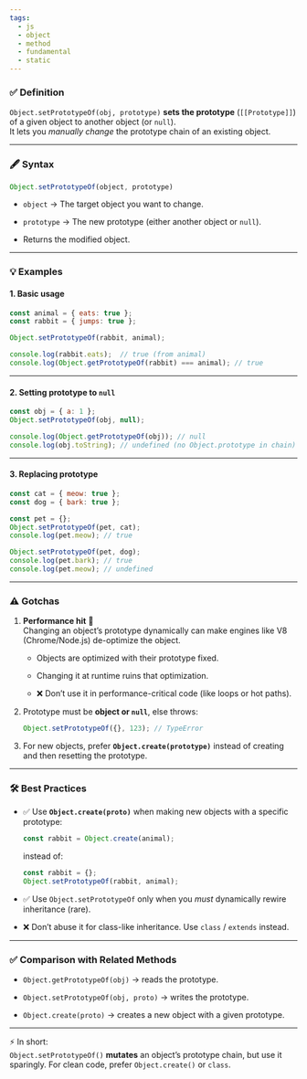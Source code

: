 ```yaml
---
tags: 
  - js
  - object
  - method
  - fundamental
  - static
---
```


### ✅ Definition

`Object.setPrototypeOf(obj, prototype)` **sets the prototype** (`[[Prototype]]`) of a given object to another object (or `null`).  
It lets you _manually change_ the prototype chain of an existing object.

---

### 🖋️ Syntax

```js
Object.setPrototypeOf(object, prototype)
```

- `object` → The target object you want to change.
    
- `prototype` → The new prototype (either another object or `null`).
    
- Returns the modified object.
    

---

### 💡 Examples

#### 1. Basic usage

```js
const animal = { eats: true };
const rabbit = { jumps: true };

Object.setPrototypeOf(rabbit, animal);

console.log(rabbit.eats);  // true (from animal)
console.log(Object.getPrototypeOf(rabbit) === animal); // true
```

---

#### 2. Setting prototype to `null`

```js
const obj = { a: 1 };
Object.setPrototypeOf(obj, null);

console.log(Object.getPrototypeOf(obj)); // null
console.log(obj.toString); // undefined (no Object.prototype in chain)
```

---

#### 3. Replacing prototype

```js
const cat = { meow: true };
const dog = { bark: true };

const pet = {};
Object.setPrototypeOf(pet, cat);
console.log(pet.meow); // true

Object.setPrototypeOf(pet, dog);
console.log(pet.bark); // true
console.log(pet.meow); // undefined
```

---

### ⚠️ Gotchas

1. **Performance hit** 🚨  
    Changing an object’s prototype dynamically can make engines like V8 (Chrome/Node.js) de-optimize the object.
    
    - Objects are optimized with their prototype fixed.
        
    - Changing it at runtime ruins that optimization.
        
    - ❌ Don’t use it in performance-critical code (like loops or hot paths).
        
2. Prototype must be **object or `null`**, else throws:
    
    ```js
    Object.setPrototypeOf({}, 123); // TypeError
    ```
    
3. For new objects, prefer **`Object.create(prototype)`** instead of creating and then resetting the prototype.
    

---

### 🛠️ Best Practices

- ✅ Use **`Object.create(proto)`** when making new objects with a specific prototype:
    
    ```js
    const rabbit = Object.create(animal);
    ```
    
    instead of:
    
    ```js
    const rabbit = {};
    Object.setPrototypeOf(rabbit, animal);
    ```
    
- ✅ Use `Object.setPrototypeOf` only when you _must_ dynamically rewire inheritance (rare).
    
- ❌ Don’t abuse it for class-like inheritance. Use `class` / `extends` instead.
    

---

### ✅ Comparison with Related Methods

- `Object.getPrototypeOf(obj)` → reads the prototype.
    
- `Object.setPrototypeOf(obj, proto)` → writes the prototype.
    
- `Object.create(proto)` → creates a new object with a given prototype.
    

---

⚡ In short:  
`Object.setPrototypeOf()` **mutates** an object’s prototype chain, but use it sparingly. For clean code, prefer `Object.create()` or `class`.